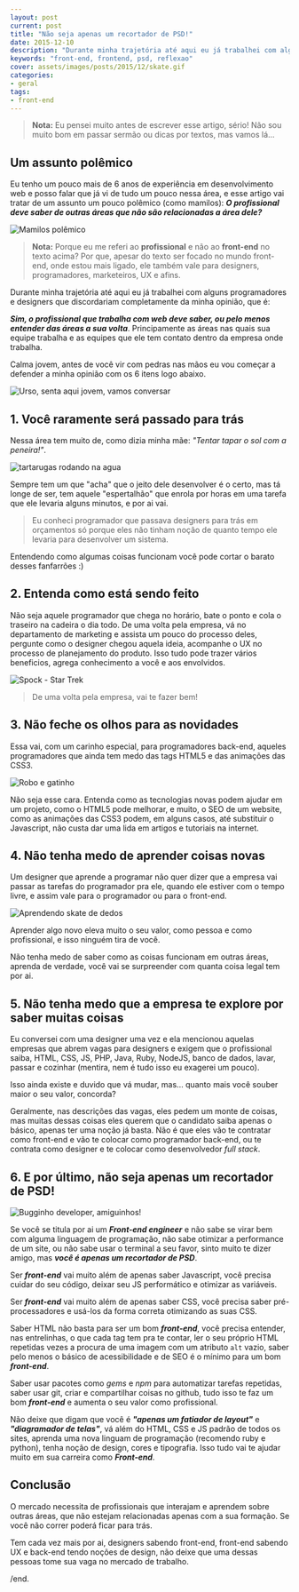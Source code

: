 ```yaml
---
layout: post
current: post
title: "Não seja apenas um recortador de PSD!"
date: 2015-12-10
description: "Durante minha trajetória até aqui eu já trabalhei com alguns programadores e designers que discordariam completamente da minha opinião"
keywords: "front-end, frontend, psd, reflexao"
cover: assets/images/posts/2015/12/skate.gif
categories:
- geral
tags:
- front-end
---
```


> **Nota:** Eu pensei muito antes de escrever esse artigo, sério! Não sou muito bom em passar sermão ou dicas por textos, mas vamos lá...

## Um assunto polêmico

Eu tenho um pouco mais de 6 anos de experiência em desenvolvimento web e posso falar que já vi de tudo um pouco nessa área, e esse artigo vai tratar de um assunto um pouco polêmico (como mamilos): _**O profissional deve saber de outras áreas que não são relacionadas a área dele?**_

![Mamilos polêmico](/assets/images/posts/2015/12/polemico.jpg)

> **Nota:** Porque eu me referi ao **profissional** e não ao **front-end** no texto acima? Por que, apesar do texto ser focado no mundo front-end, onde estou mais ligado, ele também vale para designers, programadores, marketeiros, UX e afins.

Durante minha trajetória até aqui eu já trabalhei com alguns programadores e designers que discordariam completamente da minha opinião, que é:

**_Sim, o profissional que trabalha com web deve saber, ou pelo menos entender das áreas a sua volta_**. Principamente as áreas nas quais sua equipe trabalha e as equipes que ele tem contato dentro da empresa onde trabalha.

Calma jovem, antes de você vir com pedras nas mãos eu vou começar a defender a minha opinião com os 6 itens logo abaixo.

![Urso, senta aqui jovem, vamos conversar](/assets/images/posts/2015/12/urso.jpg)

## 1. Você raramente será passado para trás

Nessa área tem muito de, como dizia minha mãe: _"Tentar tapar o sol com a peneira!"_.

![tartarugas rodando na agua](/assets/images/posts/2015/12/turtles.gif)

Sempre tem um que "acha" que o jeito dele desenvolver é o certo, mas tá longe de ser, tem aquele "espertalhão" que enrola por horas em uma tarefa que ele levaria alguns minutos, e por ai vai.

> Eu conheci programador que passava designers para trás em orçamentos só porque eles não tinham noção de quanto tempo ele levaria para desenvolver um sistema.

Entendendo como algumas coisas funcionam você pode cortar o barato desses fanfarrões :)

## 2. Entenda como está sendo feito

Não seja aquele programador que chega no horário, bate o ponto e cola o traseiro na cadeira o dia todo. De uma volta pela empresa, vá no departamento de marketing e assista um pouco do processo deles, pergunte como o designer chegou aquela ideia, acompanhe o UX no processo de planejamento do produto. Isso tudo pode trazer vários beneficios, agrega conhecimento a você e aos envolvidos.

![Spock - Star Trek](/assets/images/posts/2015/12/spok.gif)

> De uma volta pela empresa, vai te fazer bem!

## 3. Não feche os olhos para as novidades

Essa vai, com um carinho especial, para programadores back-end, aqueles programadores que ainda tem medo das tags HTML5 e das animações das CSS3.

![Robo e gatinho](/assets/images/posts/2015/12/robo.gif)

Não seja esse cara. Entenda como as tecnologias novas podem ajudar em um projeto, como o HTML5 pode melhorar, e muito, o SEO de um website, como as animações das CSS3 podem, em alguns casos, até substituir o Javascript, não custa dar uma lida em artigos e tutoriais na internet.

## 4. Não tenha medo de aprender coisas novas

Um designer que aprende a programar não quer dizer que a empresa vai passar as tarefas do programador pra ele, quando ele estiver com o tempo livre, e assim vale para o programador ou para o front-end.

![Aprendendo skate de dedos](/assets/images/posts/2015/12/skate.gif)

Aprender algo novo eleva muito o seu valor, como pessoa e como profissional, e isso ninguém tira de você.

Não tenha medo de saber como as coisas funcionam em outras áreas, aprenda de verdade, você vai se surpreender com quanta coisa legal tem por ai.

## 5. Não tenha medo que a empresa te explore por saber muitas coisas

Eu conversei com uma designer uma vez e ela mencionou aquelas empresas que abrem vagas para designers e exigem que o profissional saiba, HTML, CSS, JS, PHP, Java, Ruby, NodeJS, banco de dados, lavar, passar e cozinhar (mentira, nem é tudo isso eu exagerei um pouco).

Isso ainda existe e duvido que vá mudar, mas... quanto mais você souber maior o seu valor, concorda?

Geralmente, nas descrições das vagas, eles pedem um monte de coisas, mas muitas dessas coisas eles querem que o candidato saiba apenas o básico, apenas ter uma noção já basta. Não é que eles vão te contratar como front-end e vão te colocar como programador back-end, ou te contrata como designer e te colocar como desenvolvedor _full stack_.

## 6. E por último, não seja apenas um recortador de PSD!

![Bugginho developer, amiguinhos!](/assets/images/posts/2015/12/bugginho.png)

Se você se titula por ai um **_Front-end engineer_** e não sabe se virar bem com alguma linguagem de programação, não sabe otimizar a performance de um site, ou não sabe usar o terminal a seu favor, sinto muito te dizer amigo, mas **_você é apenas um recortador de PSD_**.

Ser **_front-end_** vai muito além de apenas saber Javascript, você precisa cuidar do seu código, deixar seu JS performático e otimizar as variáveis.

Ser **_front-end_** vai muito além de apenas saber CSS, você precisa saber pré-processadores e usá-los da forma correta otimizando as suas CSS.

Saber HTML não basta para ser um bom **_front-end_**, você precisa entender, nas entrelinhas, o que cada tag tem pra te contar, ler o seu próprio HTML repetidas vezes a procura de uma imagem com um atributo `alt` vazio, saber pelo menos o básico de acessibilidade e de SEO é o mínimo para um bom **_front-end_**.

Saber usar pacotes como _gems_ e _npm_ para automatizar tarefas repetidas, saber usar git, criar e compartilhar coisas no github, tudo isso te faz um bom **_front-end_** e aumenta o seu valor como profissional.

Não deixe que digam que você é **_"apenas um fatiador de layout"_** e **_"diagramador de telas"_**, vá além do HTML, CSS e JS padrão de todos os sites, aprenda uma nova linguam de programação (recomendo ruby e python), tenha noção de design, cores e tipografia. Isso tudo vai te ajudar muito em sua carreira como **_Front-end_**.

## Conclusão

O mercado necessita de profissionais que interajam e aprendem sobre outras áreas, que não estejam relacionadas apenas com a sua formação. Se você não correr poderá ficar para trás.

Tem cada vez mais por ai, designers sabendo front-end, front-end sabendo UX e back-end tendo noções de design, não deixe que uma dessas pessoas tome sua vaga no mercado de trabalho.

/end.
